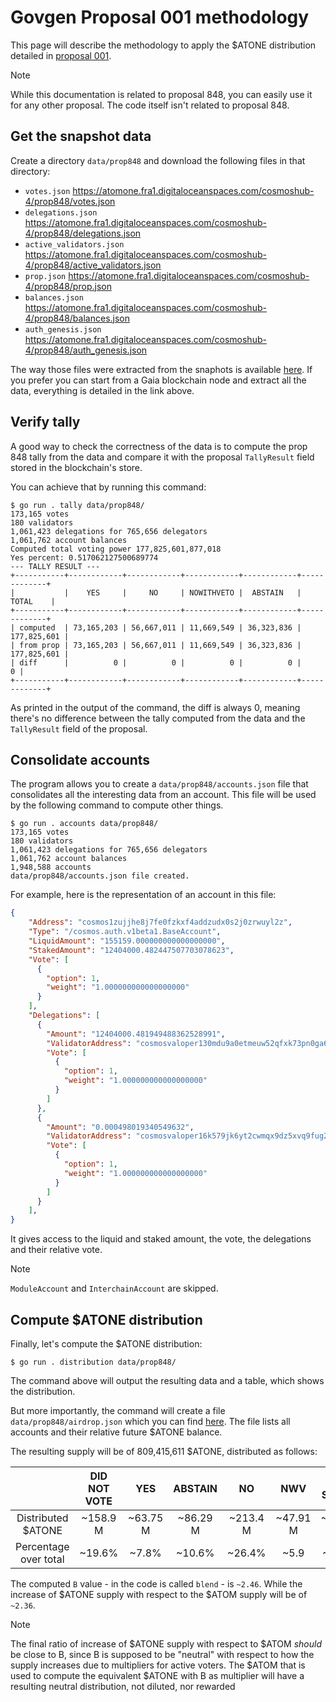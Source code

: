 # Govgen Proposal 001 methodology

This page will describe the methodology to apply the $ATONE distribution
detailed in [proposal 001][001].

> [!NOTE]
> While this documentation is related to proposal 848, you can easily use it
> for any other proposal.
> The code itself isn't related to proposal 848.

## Get the snapshot data

Create a directory `data/prop848` and download the following files in that
directory:
- `votes.json` https://atomone.fra1.digitaloceanspaces.com/cosmoshub-4/prop848/votes.json
- `delegations.json` https://atomone.fra1.digitaloceanspaces.com/cosmoshub-4/prop848/delegations.json
- `active_validators.json` https://atomone.fra1.digitaloceanspaces.com/cosmoshub-4/prop848/active_validators.json
- `prop.json` https://atomone.fra1.digitaloceanspaces.com/cosmoshub-4/prop848/prop.json
- `balances.json` https://atomone.fra1.digitaloceanspaces.com/cosmoshub-4/prop848/balances.json 
- `auth_genesis.json` https://atomone.fra1.digitaloceanspaces.com/cosmoshub-4/prop848/auth_genesis.json

The way those files were extracted from the snaphots is available
[here](SNAPSHOT-EXTRACT.md). If you prefer you can start from a Gaia blockchain
node and extract all the data, everything is detailed in the link above.

## Verify tally

A good way to check the correctness of the data is to compute the prop 848
tally from the data and compare it with the proposal `TallyResult` field stored
in the blockchain's store.

You can achieve that by running this command:
```
$ go run . tally data/prop848/
173,165 votes
180 validators
1,061,423 delegations for 765,656 delegators
1,061,762 account balances
Computed total voting power 177,825,601,877,018
Yes percent: 0.517062127500689774
--- TALLY RESULT ---
+-----------+------------+------------+------------+------------+-------------+
|           |    YES     |     NO     | NOWITHVETO |  ABSTAIN   |    TOTAL    |
+-----------+------------+------------+------------+------------+-------------+
| computed  | 73,165,203 | 56,667,011 | 11,669,549 | 36,323,836 | 177,825,601 |
| from prop | 73,165,203 | 56,667,011 | 11,669,549 | 36,323,836 | 177,825,601 |
| diff      |          0 |          0 |          0 |          0 |           0 |
+-----------+------------+------------+------------+------------+-------------+
```

As printed in the output of the command, the diff is always 0, meaning there's
no difference between the tally computed from the data and the `TallyResult`
field of the proposal.

## Consolidate accounts

The program allows you to create a `data/prop848/accounts.json` file that
consolidates all the interesting data from an account. This file will be used
by the following command to compute other things.

```
$ go run . accounts data/prop848/
173,165 votes
180 validators
1,061,423 delegations for 765,656 delegators
1,061,762 account balances
1,948,588 accounts
data/prop848/accounts.json file created.
```

For example, here is the representation of an account in this file:

```json
{
    "Address": "cosmos1zujjhe8j7fe0fzkxf4addzudx0s2j0zrwuyl2z",
    "Type": "/cosmos.auth.v1beta1.BaseAccount",
    "LiquidAmount": "155159.000000000000000000",
    "StakedAmount": "12404000.482447507703078623",
    "Vote": [
      {
        "option": 1,
        "weight": "1.000000000000000000"
      }
    ],
    "Delegations": [
      {
        "Amount": "12404000.481949488362528991",
        "ValidatorAddress": "cosmosvaloper130mdu9a0etmeuw52qfxk73pn0ga6gawkxsrlwf",
        "Vote": [
          {
            "option": 1,
            "weight": "1.000000000000000000"
          }
        ]
      },
      {
        "Amount": "0.000498019340549632",
        "ValidatorAddress": "cosmosvaloper16k579jk6yt2cwmqx9dz5xvq9fug2tekvlu9qdv",
        "Vote": [
          {
            "option": 1,
            "weight": "1.000000000000000000"
          }
        ]
      }
    ],
}
```

It gives access to the liquid and staked amount, the vote, the delegations and
their relative vote.

> [!NOTE]
> `ModuleAccount` and `InterchainAccount` are skipped.

## Compute $ATONE distribution

Finally, let's compute the $ATONE distribution:

```
$ go run . distribution data/prop848/
```

The command above will output the resulting data and a table, which shows the distribution.

But more importantly, the command will create a file
`data/prop848/airdrop.json` which you can find [here][airdrop]. The file lists
all accounts and their relative future $ATONE balance.

The resulting supply will be of 809,415,611 $ATONE, distributed as follows:

|                       |  DID NOT VOTE  |    YES    |  ABSTAIN |    NO    |   NWV    | NOT STAKED |
|:---------------------:|:--------------:|:---------:|:--------:|:--------:|:--------:|:----------:|
|  Distributed $ATONE   |   ~158.9 M     | ~63.75 M  | ~86.29 M | ~213.4 M | ~47.91 M | ~239.17 M  |
| Percentage over total |    ~19.6%      |  ~7.8%    |  ~10.6%  |  ~26.4%  |   ~5.9   |  ~29.5%    |

The computed `B` value - in the code is called `blend` - is `~2.46`. While the
increase of $ATONE supply with respect to the $ATOM supply will be of `~2.36`.

> [!NOTE]
> The final ratio of increase of $ATONE supply with respect to $ATOM *should* be 
> close to B, since B is supposed to be "neutral" with respect to how the
> supply increases due to multipliers for active voters. The $ATOM that is used
> to compute the equivalent $ATONE with B as multiplier will have a resulting
> neutral distribution, not diluted, nor rewarded

[001]: https://github.com/giunatale/govgen-proposals/blob/giunatale/atone_distribution/001_ATONE_DISTRIBUTION.md
[airdrop]: https://atomone.fra1.digitaloceanspaces.com/cosmoshub-4/prop848/airdrop.json
